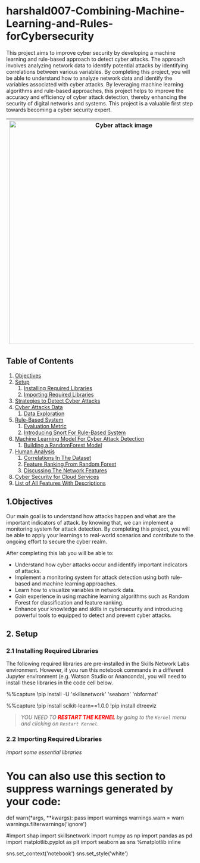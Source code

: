 # harshald007-Combining-Machine-Learning-and-Rules-forCybersecurity

This project aims to improve cyber security by developing a machine learning and rule-based approach to detect cyber attacks. The approach involves analyzing network data to identify potential attacks by identifying correlations between various variables. By completing this project, you will be able to understand how to analyze network data and identify the variables associated with cyber attacks. By leveraging machine learning algorithms and rule-based approaches, this project helps to improve the accuracy and efficiency of cyber attack detection, thereby enhancing the security of digital networks and systems. This project is a valuable first step towards becoming a cyber security expert.

| <img src="https://cf-courses-data.s3.us.cloud-object-storage.appdomain.cloud/IBMSkillsNetwork-GPXX0Q8REN/CC_CybersecurityDetection.png" width="600" alt="Cyber attack image"> |
|:--:| 

## __Table of Contents__

<ol>
    <li><a href="#Objectives">Objectives</a></li>
    <li>
        <a href="#Setup">Setup</a>
        <ol>
            <li><a href="#Installing-Required-Libraries">Installing Required Libraries</a></li>
            <li><a href="#Importing-Required-Libraries">Importing Required Libraries</a></li>
        </ol>
    </li>
    <li><a href="#3.-Strategies-to-Detect-Cyber-Attacks">Strategies to Detect Cyber Attacks</a></li>
    <li>
        <a href="#4.Cyber Attack Data">Cyber Attacks Data</a>
        <ol>
            <li><a href="#Data Exploration">Data Exploration</a></li>
        </ol>
    </li>
    <li>
        <a href="#5.Rule-Based System">Rule-Based System</a>
        <ol>
            <li><a href="#Evaluation Metric">Evaluation Metric</a></li>
            <li><a href="#Introducing Snort">Introducing Snort For Rule-Based System</a></li>
        </ol>
    </li>
     <li>
        <a href="#6.Machine Learning Model For Cyber Attack Detection">Machine Learning Model For Cyber Attack Detection</a>
        <ol>
            <li><a href="#Building a RandomForest Model">Building a RandomForest Model</a></li>
        </ol>
    </li>
    <li>
        <a href="#7.Human Analysis">Human Analysis</a>
        <ol>
            <li><a href="#7.1. Correlations In The Dataset">Correlations In The Dataset</a></li>
            <li><a href="#7.2 Feature Ranking From Random Forest">Feature Ranking From Random Forest</a></li>
            <li><a href="#7.3 Discussing The Network Features">Discussing The Network Features</a></li>
        </ol>
    </li>
     <li>
        <a href="#8.Cyber Security for Cloud Services">Cyber Security for Cloud Services</a>
    </li>
     <li>
        <a href="#9.List of All Features With Descriptions">List of All Features With Descriptions</a>
    </li>
</ol>


##  1.Objectives

Our main goal is to understand how attacks happen and what are the important indicators of attack. by knowing that, we can implement a monitoring system for attack detection. By completing this project, you will be able to apply your learnings to real-world scenarios and contribute to the ongoing effort to secure the cyber realm.

After completing this lab you will be able to:

- Understand how cyber attacks occur and identify important indicators of attacks.
- Implement a monitoring system for attack detection using both rule-based and machine learning approaches.
- Learn how to visualize variables in network data.
- Gain experience in using machine learning algorithms such as Random Forest for classification and feature ranking.
- Enhance your knowledge and skills in cybersecurity and introducing powerful tools to equipped to detect and prevent cyber attacks.

## 2. Setup
### 2.1 Installing Required Libraries

The following required libraries are pre-installed in the Skills Network Labs environment. However, if you run this notebook commands in a different Jupyter environment (e.g. Watson Studio or Ananconda), you will need to install these libraries in the code cell below.

%%capture 
!pip install -U 'skillsnetwork' 'seaborn' 'nbformat' 

%%capture 
!pip install scikit-learn==1.0.0
!pip install dtreeviz

>  _YOU NEED TO <span style="color:red"> **RESTART THE KERNEL** </span> by going to the `Kernel` menu and clicking on `Restart Kernel`._ 

### 2.2 Importing Required Libraries

_import some essential libraries_

# You can also use this section to suppress warnings generated by your code:
def warn(*args, **kwargs):
    pass
import warnings
warnings.warn = warn
warnings.filterwarnings('ignore')

#import shap
import skillsnetwork
import numpy as np
import pandas as pd
import matplotlib.pyplot as plt
import seaborn as sns
%matplotlib inline

sns.set_context('notebook')
sns.set_style('white')




